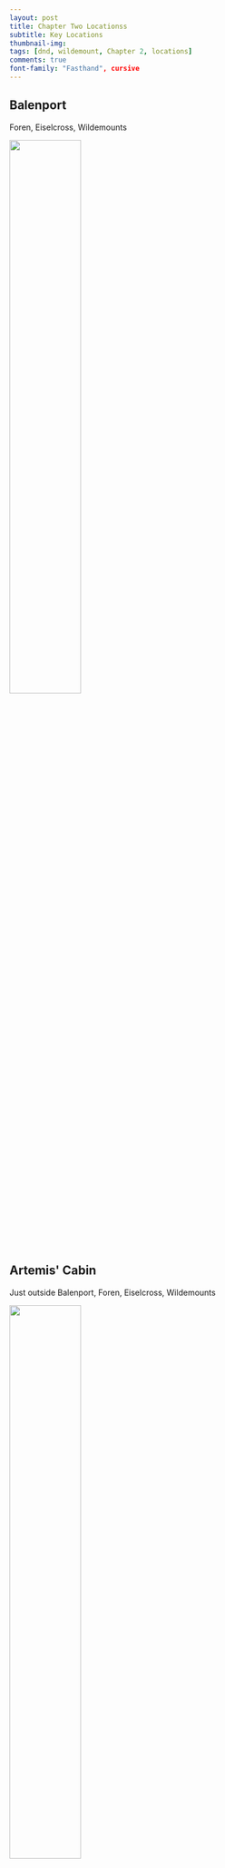 ```yaml
---
layout: post
title: Chapter Two Locationss
subtitle: Key Locations
thumbnail-img:
tags: [dnd, wildemount, Chapter 2, locations]
comments: true
font-family: "Fasthand", cursive
--- 
```

 

## Balenport
Foren, Eiselcross, Wildemounts

<img src="https://i.imgur.com/i3PS6tE.png" width="50%" height="50%">


## Artemis' Cabin
Just outside Balenport, Foren, Eiselcross, Wildemounts

<img src="https://i.imgur.com/iNc2wiW.png" width="50%" height="50%">

<img src="https://i.imgur.com/sRAgfq6.png" width="50%" height="50%">

